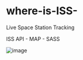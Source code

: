 # where-is-ISS-
Live Space Station Tracking

ISS API - MAP -  SASS

![image](https://www.uplooder.net/img/image/19/6e615ef64ccc0c1290f59f8e1356a9b3/milad.PNG)
